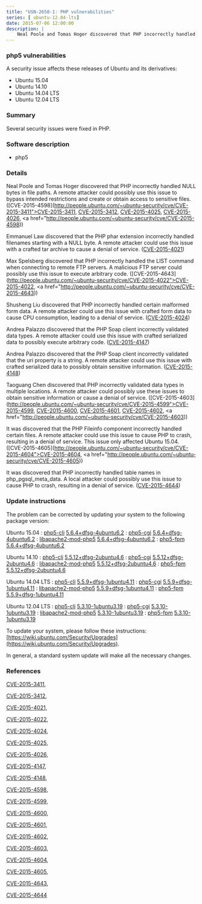 ```yaml
---
title: "USN-2658-1: PHP vulnerabilities"
series: [ ubuntu-12.04-lts]
date: 2015-07-06 12:00:00
description: |
    Neal Poole and Tomas Hoger discovered that PHP incorrectly handled NULL bytes in file paths. A remote attacker could possibly use this issue to bypass intended restrictions and create or obtain access to sensitive files. ([CVE-2015-4598](http://people.ubuntu.com/~ubuntu-security/cve/CVE-2015-3411">CVE-2015-3411</a>, <a href="http://people.ubuntu.com/~ubuntu-security/cve/CVE-2015-3412">CVE-2015-3412</a>, <a href="http://people.ubuntu.com/~ubuntu-security/cve/CVE-2015-4025">CVE-2015-4025</a>, <a href="http://people.ubuntu.com/~ubuntu-security/cve/CVE-2015-4026">CVE-2015-4026</a>, <a href="http://people.ubuntu.com/~ubuntu-security/cve/CVE-2015-4598))
--- 
```

 
### php5 vulnerabilities

A security issue affects these releases of Ubuntu and its derivatives:

* Ubuntu 15.04
* Ubuntu 14.10
* Ubuntu 14.04 LTS
* Ubuntu 12.04 LTS

### Summary

Several security issues were fixed in PHP. 

### Software description

* php5 

### Details

Neal Poole and Tomas Hoger discovered that PHP incorrectly handled NULL bytes in file paths. A remote attacker could possibly use this issue to bypass intended restrictions and create or obtain access to sensitive files. ([CVE-2015-4598](http://people.ubuntu.com/~ubuntu-security/cve/CVE-2015-3411">CVE-2015-3411</a>, <a href="http://people.ubuntu.com/~ubuntu-security/cve/CVE-2015-3412">CVE-2015-3412</a>, <a href="http://people.ubuntu.com/~ubuntu-security/cve/CVE-2015-4025">CVE-2015-4025</a>, <a href="http://people.ubuntu.com/~ubuntu-security/cve/CVE-2015-4026">CVE-2015-4026</a>, <a href="http://people.ubuntu.com/~ubuntu-security/cve/CVE-2015-4598))

Emmanuel Law discovered that the PHP phar extension incorrectly handled filenames starting with a NULL byte. A remote attacker could use this issue with a crafted tar archive to cause a denial of service. ([CVE-2015-4021](http://people.ubuntu.com/~ubuntu-security/cve/CVE-2015-4021))

Max Spelsberg discovered that PHP incorrectly handled the LIST command when connecting to remote FTP servers. A malicious FTP server could possibly use this issue to execute arbitrary code. ([CVE-2015-4643](http://people.ubuntu.com/~ubuntu-security/cve/CVE-2015-4022">CVE-2015-4022</a>, <a href="http://people.ubuntu.com/~ubuntu-security/cve/CVE-2015-4643))

Shusheng Liu discovered that PHP incorrectly handled certain malformed form data. A remote attacker could use this issue with crafted form data to cause CPU consumption, leading to a denial of service. ([CVE-2015-4024](http://people.ubuntu.com/~ubuntu-security/cve/CVE-2015-4024))

Andrea Palazzo discovered that the PHP Soap client incorrectly validated data types. A remote attacker could use this issue with crafted serialized data to possibly execute arbitrary code. ([CVE-2015-4147](http://people.ubuntu.com/~ubuntu-security/cve/CVE-2015-4147))

Andrea Palazzo discovered that the PHP Soap client incorrectly validated that the uri property is a string. A remote attacker could use this issue with crafted serialized data to possibly obtain sensitive information. ([CVE-2015-4148](http://people.ubuntu.com/~ubuntu-security/cve/CVE-2015-4148))

Taoguang Chen discovered that PHP incorrectly validated data types in multiple locations. A remote attacker could possibly use these issues to obtain sensitive information or cause a denial of service. ([CVE-2015-4603](http://people.ubuntu.com/~ubuntu-security/cve/CVE-2015-4599">CVE-2015-4599</a>, <a href="http://people.ubuntu.com/~ubuntu-security/cve/CVE-2015-4600">CVE-2015-4600</a>, <a href="http://people.ubuntu.com/~ubuntu-security/cve/CVE-2015-4601">CVE-2015-4601</a>, <a href="http://people.ubuntu.com/~ubuntu-security/cve/CVE-2015-4602">CVE-2015-4602</a>, <a href="http://people.ubuntu.com/~ubuntu-security/cve/CVE-2015-4603))

It was discovered that the PHP Fileinfo component incorrectly handled certain files. A remote attacker could use this issue to cause PHP to crash, resulting in a denial of service. This issue only affected Ubuntu 15.04. ([CVE-2015-4605](http://people.ubuntu.com/~ubuntu-security/cve/CVE-2015-4604">CVE-2015-4604</a>, <a href="http://people.ubuntu.com/~ubuntu-security/cve/CVE-2015-4605))

It was discovered that PHP incorrectly handled table names in php_pgsql_meta_data. A local attacker could possibly use this issue to cause PHP to crash, resulting in a denial of service. ([CVE-2015-4644](http://people.ubuntu.com/~ubuntu-security/cve/CVE-2015-4644)) 

### Update instructions

The problem can be corrected by updating your system to the following package version:

Ubuntu 15.04
 : [php5-cli](https://launchpad.net/ubuntu/+source/php5) <span> [5.6.4+dfsg-4ubuntu6.2](https://launchpad.net/ubuntu/+source/php5/5.6.4+dfsg-4ubuntu6.2) </span> 
 : [php5-cgi](https://launchpad.net/ubuntu/+source/php5) <span> [5.6.4+dfsg-4ubuntu6.2](https://launchpad.net/ubuntu/+source/php5/5.6.4+dfsg-4ubuntu6.2) </span> 
 : [libapache2-mod-php5](https://launchpad.net/ubuntu/+source/php5) <span> [5.6.4+dfsg-4ubuntu6.2](https://launchpad.net/ubuntu/+source/php5/5.6.4+dfsg-4ubuntu6.2) </span> 
 : [php5-fpm](https://launchpad.net/ubuntu/+source/php5) <span> [5.6.4+dfsg-4ubuntu6.2](https://launchpad.net/ubuntu/+source/php5/5.6.4+dfsg-4ubuntu6.2) </span> 

Ubuntu 14.10
 : [php5-cli](https://launchpad.net/ubuntu/+source/php5) <span> [5.5.12+dfsg-2ubuntu4.6](https://launchpad.net/ubuntu/+source/php5/5.5.12+dfsg-2ubuntu4.6) </span> 
 : [php5-cgi](https://launchpad.net/ubuntu/+source/php5) <span> [5.5.12+dfsg-2ubuntu4.6](https://launchpad.net/ubuntu/+source/php5/5.5.12+dfsg-2ubuntu4.6) </span> 
 : [libapache2-mod-php5](https://launchpad.net/ubuntu/+source/php5) <span> [5.5.12+dfsg-2ubuntu4.6](https://launchpad.net/ubuntu/+source/php5/5.5.12+dfsg-2ubuntu4.6) </span> 
 : [php5-fpm](https://launchpad.net/ubuntu/+source/php5) <span> [5.5.12+dfsg-2ubuntu4.6](https://launchpad.net/ubuntu/+source/php5/5.5.12+dfsg-2ubuntu4.6) </span> 

Ubuntu 14.04 LTS
 : [php5-cli](https://launchpad.net/ubuntu/+source/php5) <span> [5.5.9+dfsg-1ubuntu4.11](https://launchpad.net/ubuntu/+source/php5/5.5.9+dfsg-1ubuntu4.11) </span> 
 : [php5-cgi](https://launchpad.net/ubuntu/+source/php5) <span> [5.5.9+dfsg-1ubuntu4.11](https://launchpad.net/ubuntu/+source/php5/5.5.9+dfsg-1ubuntu4.11) </span> 
 : [libapache2-mod-php5](https://launchpad.net/ubuntu/+source/php5) <span> [5.5.9+dfsg-1ubuntu4.11](https://launchpad.net/ubuntu/+source/php5/5.5.9+dfsg-1ubuntu4.11) </span> 
 : [php5-fpm](https://launchpad.net/ubuntu/+source/php5) <span> [5.5.9+dfsg-1ubuntu4.11](https://launchpad.net/ubuntu/+source/php5/5.5.9+dfsg-1ubuntu4.11) </span> 

Ubuntu 12.04 LTS
 : [php5-cli](https://launchpad.net/ubuntu/+source/php5) <span> [5.3.10-1ubuntu3.19](https://launchpad.net/ubuntu/+source/php5/5.3.10-1ubuntu3.19) </span> 
 : [php5-cgi](https://launchpad.net/ubuntu/+source/php5) <span> [5.3.10-1ubuntu3.19](https://launchpad.net/ubuntu/+source/php5/5.3.10-1ubuntu3.19) </span> 
 : [libapache2-mod-php5](https://launchpad.net/ubuntu/+source/php5) <span> [5.3.10-1ubuntu3.19](https://launchpad.net/ubuntu/+source/php5/5.3.10-1ubuntu3.19) </span> 
 : [php5-fpm](https://launchpad.net/ubuntu/+source/php5) <span> [5.3.10-1ubuntu3.19](https://launchpad.net/ubuntu/+source/php5/5.3.10-1ubuntu3.19) </span> 

To update your system, please follow these instructions: [https://wiki.ubuntu.com/Security/Upgrades](https://wiki.ubuntu.com/Security/Upgrades).

In general, a standard system update will make all the necessary changes. 

### References

 [CVE-2015-3411](http://people.ubuntu.com/~ubuntu-security/cve/CVE-2015-3411), 

 [CVE-2015-3412](http://people.ubuntu.com/~ubuntu-security/cve/CVE-2015-3412), 

 [CVE-2015-4021](http://people.ubuntu.com/~ubuntu-security/cve/CVE-2015-4021), 

 [CVE-2015-4022](http://people.ubuntu.com/~ubuntu-security/cve/CVE-2015-4022), 

 [CVE-2015-4024](http://people.ubuntu.com/~ubuntu-security/cve/CVE-2015-4024), 

 [CVE-2015-4025](http://people.ubuntu.com/~ubuntu-security/cve/CVE-2015-4025), 

 [CVE-2015-4026](http://people.ubuntu.com/~ubuntu-security/cve/CVE-2015-4026), 

 [CVE-2015-4147](http://people.ubuntu.com/~ubuntu-security/cve/CVE-2015-4147), 

 [CVE-2015-4148](http://people.ubuntu.com/~ubuntu-security/cve/CVE-2015-4148), 

 [CVE-2015-4598](http://people.ubuntu.com/~ubuntu-security/cve/CVE-2015-4598), 

 [CVE-2015-4599](http://people.ubuntu.com/~ubuntu-security/cve/CVE-2015-4599), 

 [CVE-2015-4600](http://people.ubuntu.com/~ubuntu-security/cve/CVE-2015-4600), 

 [CVE-2015-4601](http://people.ubuntu.com/~ubuntu-security/cve/CVE-2015-4601), 

 [CVE-2015-4602](http://people.ubuntu.com/~ubuntu-security/cve/CVE-2015-4602), 

 [CVE-2015-4603](http://people.ubuntu.com/~ubuntu-security/cve/CVE-2015-4603), 

 [CVE-2015-4604](http://people.ubuntu.com/~ubuntu-security/cve/CVE-2015-4604), 

 [CVE-2015-4605](http://people.ubuntu.com/~ubuntu-security/cve/CVE-2015-4605), 

 [CVE-2015-4643](http://people.ubuntu.com/~ubuntu-security/cve/CVE-2015-4643), 

 [CVE-2015-4644](http://people.ubuntu.com/~ubuntu-security/cve/CVE-2015-4644)
 
